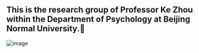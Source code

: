 ## This is the research group of Professor Ke Zhou within the Department of Psychology at Beijing Normal University.👋

![image](https://github.com/LabProgram/.github/blob/c4eff8b0ec0cd85f11d6b74f4ee45ecfb880ee5e/image_folder/image.jpg)
